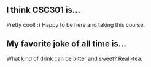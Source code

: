 ## I think CSC301 is...

Pretty cool! :) Happy to be here and taking this course.



## My favorite joke of all time is...

What kind of drink can be bitter and sweet? Reali-tea.
